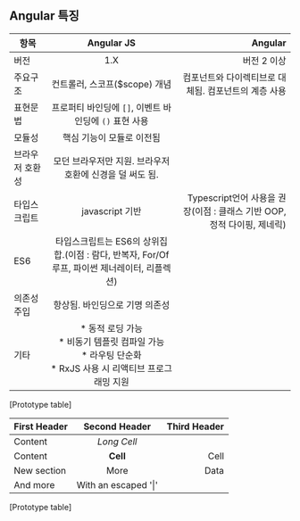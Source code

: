 
## Angular 특징

항목 | Angular JS | Angular | 
------------ | :-----------: | -----------: | 
버전  |  1.X | 버전 2 이상
주요구조  | 컨트롤러, 스코프($scope) 개념 | 컴포넌트와 다이렉티브로 대체됨. 컴포넌트의 계층 사용 | 
표현문법 | 프로퍼티 바인딩에 `[]`, 이벤트 바인딩에 `()` 표현 사용 ||
모듈성 | 핵심 기능이 모듈로 이전됨 || 
브라우저 호환성  | 모던 브라우저만 지원. 브라우저 호환에 신경을 덜 써도 됨. || 
타입스크립트 | javascript 기반| Typescript언어 사용을 권장(이점 : 클래스 기반 OOP, 정적 다이핑, 제네릭) |
ES6 | 타입스크립트는 ES6의 상위집합.(이점 : 람다, 반복자, For/Of루프, 파이썬 제너레이터, 리플렉션)
의존성 주입 | 항상됨. 바인딩으로 기명 의존성 
기타 | * 동적 로딩 가능<br>* 비동기 템플릿 컴파일 가능<br>* 라우팅 단순화<br>* RxJS 사용 시 리액티브 프로그래밍 지원
[Prototype table] 

First Header | Second Header | Third Header | 
------------ | :-----------: | -----------: | 
Content  |   *Long Cell*  || 
Content  | **Cell** |   Cell | 
New section |  More  |   Data | 
And more  | With an escaped '\|'   || 
[Prototype table] 
